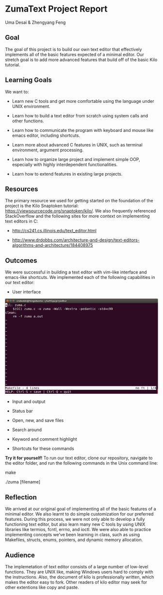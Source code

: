 # ZumaText Project Report

Uma Desai & Zhengyang Feng

## Goal
The goal of this project is to build our own text editor that effectively implements all of the basic features expected of a minimal editor. Our stretch goal is to add more advanced features that build off of the basic Kilo tutorial. 

## Learning Goals

We want to:

- Learn new C tools and get more comfortable using the language under UNIX environment.

- Learn how to build a text editor from scratch using system calls and other functions.

- Learn how to communicate the program with keyboard and mouse like emacs editor, including shortcuts.

- Learn more about advanced C features in UNIX, such as terminal environment, argument processing.

- Learn how to organize large project and implement simple OOP, especially with highly interdependent functionalities.

- Learn how to extend features in existing large projects.


## Resources

The primary resource we used for getting started on the foundation of the project is the Kilo Snaptoken tutorial: https://viewsourcecode.org/snaptoken/kilo/. We also frequently referenced StackOverflow and the following sites for more context on implementing text editors in C:

- http://cs241.cs.illinois.edu/text_editor.html

- http://www.drdobbs.com/architecture-and-design/text-editors-algorithms-and-architecture/184408975

## Outcomes

We were successful in building a text editor with vim-like interface and emacs-like shortcuts. We implemented each of the following capabilities in our text editor:

- User interface

![User interface](https://github.com/umadesai/SoftSysZumaText/blob/master/reports/interface.png)

- Input and output

- Status bar 

- Open, new, and save files

- Search around

- Keyword and comment highlight

- Shortcuts for these commands

**Try it for yourself!** To run our text editor, clone our repository, navigate to the editor folder, and run the following commands in the Unix command line:

make

./zuma [filename]


## Reflection

We arrived at our original goal of implementing all of the basic features of a minimal editor. We also learnt to do simple customization for our preferred features. During this process, we were not only able to develop a fully functioning text editor, but also learn many new C tools by using UNIX libraries like termios, fcntl, errno, and ioctl. We were also able to practice implementing concepts we’ve been learning in class, such as using Makefiles, structs, enums, pointers, and dynamic memory allocation.

## Audience

The implemetation of text editor consists of a large number of low-level functions. They are UNIX like, making Windows users hard to comply with the instructions. Also, the document of kilo is professionally written, which makes the editor easy to fork. Other readers of kilo editor may seek for other extentions like copy and paste. 

